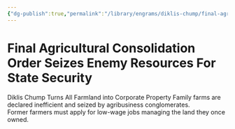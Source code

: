 ```yaml
---
{"dg-publish":true,"permalink":"/library/engrams/diklis-chump/final-agricultural-consolidation-order-seizes-enemy-resources-for-state-security/","tags":["DC/Rural","DC/AS5"]}
---
```


# Final Agricultural Consolidation Order Seizes Enemy Resources For State Security
Diklis Chump Turns All Farmland into Corporate Property
Family farms are declared inefficient and seized by agribusiness conglomerates.  
Former farmers must apply for low-wage jobs managing the land they once owned.
